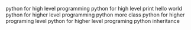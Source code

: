python for high level programming
python for high level
print hello world
python for higher level programming
python more class
python for higher programing level
python for higher level programing
python inheritance
